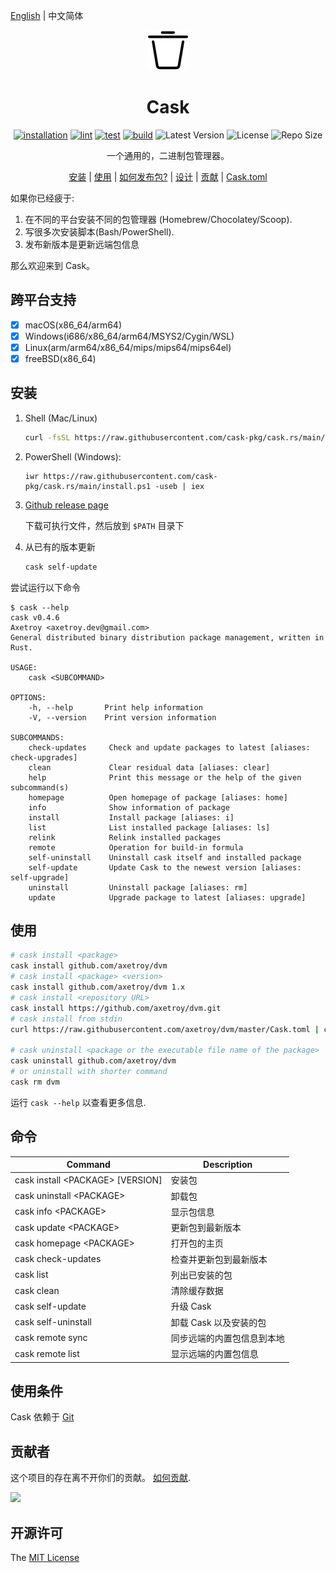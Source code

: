 [English](README.md) | 中文简体

<div align="center">
   <img src="logo.svg" with="64" height="64"/>

   <h1>Cask</h1>

[![installation](https://github.com/cask-pkg/cask.rs/actions/workflows/installation.yml/badge.svg)](https://github.com/cask-pkg/cask.rs/actions/workflows/installation.yml)
[![lint](https://github.com/cask-pkg/cask.rs/actions/workflows/lint.yml/badge.svg)](https://github.com/cask-pkg/cask.rs/actions/workflows/lint.yml)
[![test](https://github.com/cask-pkg/cask.rs/actions/workflows/test.yml/badge.svg)](https://github.com/cask-pkg/cask.rs/actions/workflows/test.yml)
[![build](https://github.com/cask-pkg/cask.rs/actions/workflows/build.yml/badge.svg)](https://github.com/cask-pkg/cask.rs/actions/workflows/build.yml)
![Latest Version](https://img.shields.io/github/v/release/cask-pkg/cask.rs.svg)
![License](https://img.shields.io/github/license/cask-pkg/cask.rs.svg)
![Repo Size](https://img.shields.io/github/repo-size/cask-pkg/cask.rs.svg)

一个通用的，二进制包管理器。

[安装](#安装) |
[使用](#使用) |
[如何发布包?](DESIGN.md#how-do-i-publish-package) |
[设计](DESIGN.md) |
[贡献](CONTRIBUTING.md) |
[Cask.toml](Cask.toml.md)

</div>

如果你已经疲于:

1. 在不同的平台安装不同的包管理器 (Homebrew/Chocolatey/Scoop).
2. 写很多次安装脚本(Bash/PowerShell).
3. 发布新版本是更新远端包信息

那么欢迎来到 Cask。

## 跨平台支持

- [x] macOS(x86_64/arm64)
- [x] Windows(i686/x86_64/arm64/MSYS2/Cygin/WSL)
- [x] Linux(arm/arm64/x86_64/mips/mips64/mips64el)
- [x] freeBSD(x86_64)

## 安装

1. Shell (Mac/Linux)

   ```bash
   curl -fsSL https://raw.githubusercontent.com/cask-pkg/cask.rs/main/install.sh | bash
   ```

2. PowerShell (Windows):

   ```pwshell
   iwr https://raw.githubusercontent.com/cask-pkg/cask.rs/main/install.ps1 -useb | iex
   ```

3. [Github release page](https://github.com/cask-pkg/cask.rs/releases)

   下载可执行文件，然后放到 `$PATH` 目录下

4. 从已有的版本更新

   ```bash
   cask self-update
   ```

尝试运行以下命令

```terminal
$ cask --help
cask v0.4.6
Axetroy <axetroy.dev@gmail.com>
General distributed binary distribution package management, written in Rust.

USAGE:
    cask <SUBCOMMAND>

OPTIONS:
    -h, --help       Print help information
    -V, --version    Print version information

SUBCOMMANDS:
    check-updates     Check and update packages to latest [aliases: check-upgrades]
    clean             Clear residual data [aliases: clear]
    help              Print this message or the help of the given subcommand(s)
    homepage          Open homepage of package [aliases: home]
    info              Show information of package
    install           Install package [aliases: i]
    list              List installed package [aliases: ls]
    relink            Relink installed packages
    remote            Operation for build-in formula
    self-uninstall    Uninstall cask itself and installed package
    self-update       Update Cask to the newest version [aliases: self-upgrade]
    uninstall         Uninstall package [aliases: rm]
    update            Upgrade package to latest [aliases: upgrade]
```

## 使用

```sh
# cask install <package>
cask install github.com/axetroy/dvm
# cask install <package> <version>
cask install github.com/axetroy/dvm 1.x
# cask install <repository URL>
cask install https://github.com/axetroy/dvm.git
# cask install from stdin
curl https://raw.githubusercontent.com/axetroy/dvm/master/Cask.toml | cask install

# cask uninstall <package or the executable file name of the package>
cask uninstall github.com/axetroy/dvm
# or uninstall with shorter command
cask rm dvm
```

运行 `cask --help` 以查看更多信息.

## 命令

| Command                            | Description                |
| ---------------------------------- | -------------------------- |
| cask install \<PACKAGE\> [VERSION] | 安装包                     |
| cask uninstall \<PACKAGE\>         | 卸载包                     |
| cask info \<PACKAGE\>              | 显示包信息                 |
| cask update \<PACKAGE\>            | 更新包到最新版本           |
| cask homepage \<PACKAGE\>          | 打开包的主页               |
| cask check-updates                 | 检查并更新包到最新版本     |
| cask list                          | 列出已安装的包             |
| cask clean                         | 清除缓存数据               |
| cask self-update                   | 升级 Cask                  |
| cask self-uninstall                | 卸载 Cask 以及安装的包     |
| cask remote sync                   | 同步远端的内置包信息到本地 |
| cask remote list                   | 显示远端的内置包信息       |

## 使用条件

Cask 依赖于 [Git](https://git-scm.com)

## 贡献者

这个项目的存在离不开你们的贡献。 [如何贡献](CONTRIBUTING.md).

<a href="https://github.com/cask-pkg/cask.rs/graphs/contributors">
  <img src="https://contrib.rocks/image?repo=cask-pkg/cask.rs" />
</a>

## 开源许可

The [MIT License](LICENSE)
